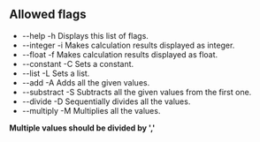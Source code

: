## Allowed flags
- --help -h 
    Displays this list of flags.
- --integer -i
    Makes calculation results displayed as integer.
- --float -f
    Makes calculation results displayed as float.
- --constant -C
    Sets a constant.
- --list -L
    Sets a list.
- --add -A
    Adds all the given values.
- --substract -S
    Subtracts all the given values from the first one.
- --divide -D
    Sequentially divides all the values.
- --multiply -M
    Multiplies all the values.

**Multiple values should be divided by ','**